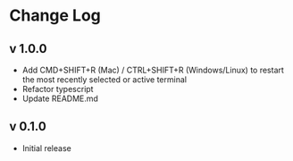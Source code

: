 # Change Log

## v 1.0.0

- Add CMD+SHIFT+R (Mac) / CTRL+SHIFT+R (Windows/Linux) to restart the most recently selected or active terminal
- Refactor typescript
- Update README.md

## v 0.1.0

- Initial release
